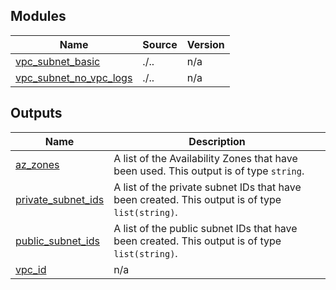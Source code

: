 <!-- BEGIN_TF_DOCS -->


## Modules

| Name | Source | Version |
|------|--------|---------|
| <a name="module_vpc_subnet_basic"></a> [vpc\_subnet\_basic](#module\_vpc\_subnet\_basic) | ./.. | n/a |
| <a name="module_vpc_subnet_no_vpc_logs"></a> [vpc\_subnet\_no\_vpc\_logs](#module\_vpc\_subnet\_no\_vpc\_logs) | ./.. | n/a |

## Outputs

| Name | Description |
|------|-------------|
| <a name="output_az_zones"></a> [az\_zones](#output\_az\_zones) | A list of the Availability Zones that have been used. This output is of type `string`. |
| <a name="output_private_subnet_ids"></a> [private\_subnet\_ids](#output\_private\_subnet\_ids) | A list of the private subnet IDs that have been created. This output is of type `list(string)`. |
| <a name="output_public_subnet_ids"></a> [public\_subnet\_ids](#output\_public\_subnet\_ids) | A list of the public subnet IDs that have been created. This output is of type `list(string)`. |
| <a name="output_vpc_id"></a> [vpc\_id](#output\_vpc\_id) | n/a |
<!-- END_TF_DOCS -->
